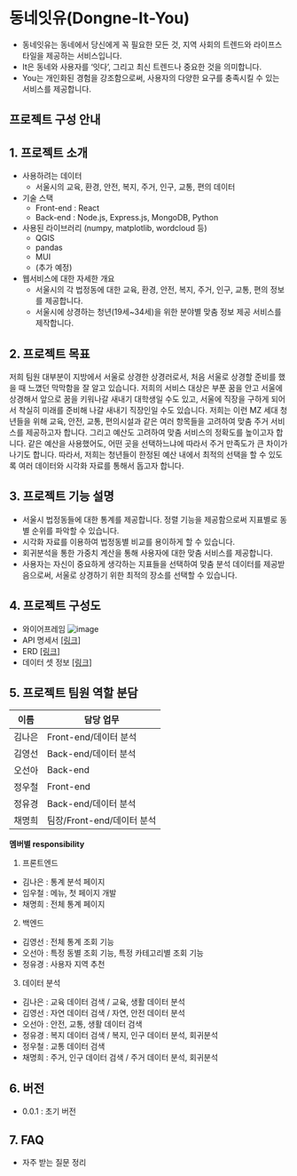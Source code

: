 # 동네잇유(Dongne-It-You)

- 동네잇유는 동네에서 당신에게 꼭 필요한 모든 것, 지역 사회의 트렌드와 라이프스타일을 제공하는 서비스입니다.
- It은 동네와 사용자를 ‘잇다’, 그리고 최신 트렌드나 중요한 것을 의미합니다.
- You는 개인화된 경험을 강조함으로써, 사용자의 다양한 요구를 충족시킬 수 있는 서비스를 제공합니다.

## 프로젝트 구성 안내

## 1. 프로젝트 소개

- 사용하려는 데이터
  - 서울시의 교육, 환경, 안전, 복지, 주거, 인구, 교통, 편의 데이터
- 기술 스택
  - Front-end : React
  - Back-end : Node.js, Express.js, MongoDB, Python
- 사용된 라이브러리 (numpy, matplotlib, wordcloud 등)
  - QGIS
  - pandas
  - MUI
  - (추가 예정)
- 웹서비스에 대한 자세한 개요
  - 서울시의 각 법정동에 대한 교육, 환경, 안전, 복지, 주거, 인구, 교통, 편의 정보를 제공합니다.
  - 서울시에 상경하는 청년(19세~34세)을 위한 분야별 맞춤 정보 제공 서비스를 제작합니다.

## 2. 프로젝트 목표

저희 팀원 대부분이 지방에서 서울로 상경한 상경러로서, 처음 서울로 상경할 준비를 했을 때 느꼈던 막막함을 잘 알고 있습니다. 저희의 서비스 대상은 부푼 꿈을 안고 서울에 상경해서 앞으로 꿈을 키워나갈 새내기 대학생일 수도 있고, 서울에 직장을 구하게 되어서 착실히 미래를 준비해 나갈 새내기 직장인일 수도 있습니다. 저희는 이런 MZ 세대 청년들을 위해 교육, 안전, 교통, 편의시설과 같은 여러 항목들을 고려하여 맞춤 주거 서비스를 제공하고자 합니다. 그리고 예산도 고려하여 맞춤 서비스의 정확도를 높이고자 합니다. 같은 예산을 사용했어도, 어떤 곳을 선택하느냐에 따라서 주거 만족도가 큰 차이가 나기도 합니다. 따라서, 저희는 청년들이 한정된 예산 내에서 최적의 선택을 할 수 있도록 여러 데이터와 시각화 자료를 통해서 돕고자 합니다.

## 3. 프로젝트 기능 설명

- 서울시 법정동들에 대한 통계를 제공합니다. 정렬 기능을 제공함으로써 지표별로 동별 순위를 파악할 수 있습니다.
- 시각화 자료를 이용하여 법정동별 비교를 용이하게 할 수 있습니다.
- 회귀분석을 통한 가중치 계산을 통해 사용자에 대한 맞춤 서비스를 제공합니다.
- 사용자는 자신이 중요하게 생각하는 지표들을 선택하여 맞춤 분석 데이터를 제공받음으로써, 서울로 상경하기 위한 최적의 장소를 선택할 수 있습니다.

## 4. 프로젝트 구성도

- 와이어프레임
  ![image](uploads/9eb68dbc84ccbaad42b8486bde6ca229/image.png)
- API 명세서 [[링크]](https://docs.google.com/spreadsheets/d/1ZXku33nBsywga_j22DZJTNxlRun2wg8CzT1E3umS16g/edit#gid=0)
- ERD [[링크]](https://dbdiagram.io/d/66623c139713410b05f881d0)
- 데이터 셋 정보 [[링크]](https://kdt-gitlab.elice.io/ai_track/class_10/data_project/team05/net_ninjas/-/wikis/%EB%8D%B0%EC%9D%B4%ED%84%B0-%EC%A0%95%EB%A6%AC)

## 5. 프로젝트 팀원 역할 분담

| 이름   | 담당 업무                  |
| ------ | -------------------------- |
| 김나은 | Front-end/데이터 분석      |
| 김영선 | Back-end/데이터 분석       |
| 오선아 | Back-end                   |
| 정우철 | Front-end                  |
| 정유경 | Back-end/데이터 분석       |
| 채명희 | 팀장/Front-end/데이터 분석 |

**멤버별 responsibility**

1. 프론트엔드

- 김나은 : 통계 분석 페이지
- 임우철 : 메뉴, 첫 페이지 개발
- 채명희 : 전체 통계 페이지

2.  백엔드

- 김영선 : 전체 통계 조회 기능
- 오선아 : 특정 동별 조회 기능, 특정 카테고리별 조회 기능
- 정유경 : 사용자 지역 추천

3. 데이터 분석

- 김나은 : 교육 데이터 검색 / 교육, 생활 데이터 분석
- 김영선 : 자연 데이터 검색 / 자연, 안전 데이터 분석
- 오선아 : 안전, 교통, 생활 데이터 검색
- 정유경 : 복지 데이터 검색 / 복지, 인구 데이터 분석, 회귀분석
- 정우철 : 교통 데이터 검색
- 채명희 : 주거, 인구 데이터 검색 / 주거 데이터 분석, 회귀분석

## 6. 버전

- 0.0.1 : 초기 버전

## 7. FAQ

- 자주 받는 질문 정리
